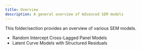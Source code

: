 ```yaml
---
title: Overview
description: A general overview of Advanced SEM models
---
```


This folder/section provides an overview of various SEM models.

- Random Intercept Cross-Lagged Panel Models
- Latent Curve Models with Structured Residuals

